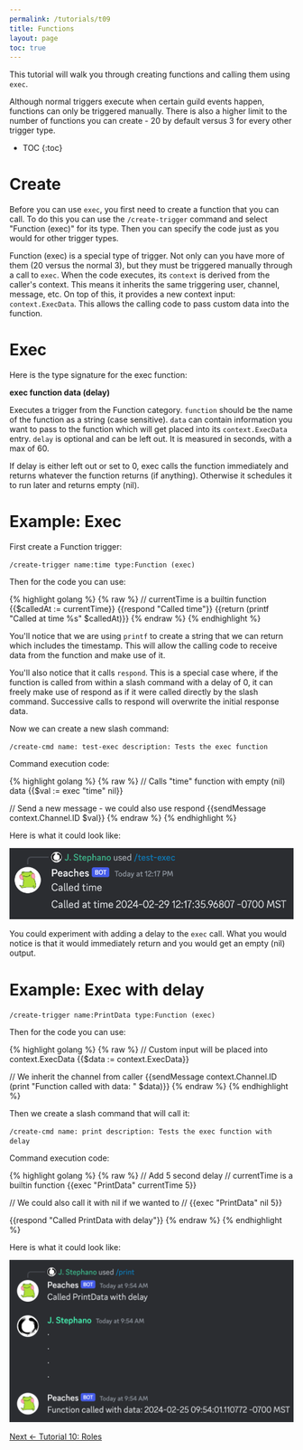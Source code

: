 ```yaml
---
permalink: /tutorials/t09
title: Functions
layout: page
toc: true
---
```


This tutorial will walk you through creating functions and calling them using `exec`.

Although normal triggers execute when certain guild events happen, functions can only be triggered manually. There is also a higher limit to the number of functions you can create - 20 by default versus 3 for every other trigger type.

* TOC
{:toc}

# Create

Before you can use `exec`, you first need to create a function that you can call. To do this you can use the `/create-trigger` command and select "Function (exec)" for its type. Then you can specify the code just as you would for other trigger types.

Function (exec) is a special type of trigger. Not only can you have more of them (20 versus the normal 3), but they must be triggered manually through a call to `exec`. When the code executes, its `context` is derived from the caller's context. This means it inherits the same triggering user, channel, message, etc. On top of this, it provides a new context input: `context.ExecData`. This allows the calling code to pass custom data into the function.

# Exec

Here is the type signature for the exec function:

**exec function data (delay)**

Executes a trigger from the Function category. `function` should be the name of the function as a string (case sensitive). `data` can contain information you want to pass to the function which will get placed into its `context.ExecData` entry. `delay` is optional and can be left out. It is measured in seconds, with a max of 60.

If delay is either left out or set to 0, exec calls the function immediately and returns whatever the function returns (if anything). Otherwise it schedules it to run later and returns empty (nil).

# Example: Exec

First create a Function trigger:

`/create-trigger name:time type:Function (exec)`

Then for the code you can use:

{% highlight golang %}
{% raw %}
// currentTime is a builtin function
{{$calledAt := currentTime}}
{{respond "Called time"}}
{{return (printf "Called at time %s" $calledAt)}}
{% endraw %}
{% endhighlight %}

You'll notice that we are using `printf` to create a string that we can return which includes the timestamp. This will allow the calling code to receive data from the function and make use of it.

You'll also notice that it calls `respond`. This is a special case where, if the function is called from within a slash command with a delay of 0, it can freely make use of respond as if it were called directly by the slash command. Successive calls to respond will overwrite the initial response data.

Now we can create a new slash command:

`/create-cmd name: test-exec description: Tests the exec function`

Command execution code:

{% highlight golang %}
{% raw %}
// Calls "time" function with empty (nil) data
{{$val := exec "time" nil}}

// Send a new message - we could also use respond
{{sendMessage context.Channel.ID $val}}
{% endraw %}
{% endhighlight %}

Here is what it could look like:

![print](/assets/t09/exec.png)

You could experiment with adding a delay to the `exec` call. What you would notice is that it would immediately return and you would get an empty (nil) output.

# Example: Exec with delay

`/create-trigger name:PrintData type:Function (exec)`

Then for the code you can use:

{% highlight golang %}
{% raw %}
// Custom input will be placed into context.ExecData
{{$data := context.ExecData}}

// We inherit the channel from caller
{{sendMessage context.Channel.ID (print "Function called with data: " $data)}}
{% endraw %}
{% endhighlight %}

Then we create a slash command that will call it:

`/create-cmd name: print description: Tests the exec function with delay`

Command execution code:

{% highlight golang %}
{% raw %}
// Add 5 second delay
// currentTime is a builtin function
{{exec "PrintData" currentTime 5}}

// We could also call it with nil if we wanted to
// {{exec "PrintData" nil 5}}

{{respond "Called PrintData with delay"}}
{% endraw %}
{% endhighlight %}

Here is what it could look like:

![print](/assets/t09/print.png)

[Next <- Tutorial 10: Roles](/tutorials/t10)